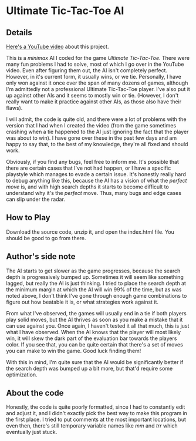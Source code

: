 # Ultimate Tic-Tac-Toe AI

## Details

[Here's a YouTube video](https://youtu.be/BfmivoVFins) about this project.

This is a _minimax_ AI I coded for the game _Ultimate Tic-Tac-Toe_. There were many fun problems I had to solve, most of which I go over in the YouTube video. Even after figuring them out, the AI isn't completely perfect. However, in it's current form, it usually wins, or we tie. Personally, I have only won against it once over the span of many dozens of games, although I'm admittedly not a professional Ultimate Tic-Tac-Toe player. I've also put it up against other AIs and it seems to mostly win or tie. (However, I don't really want to make it practice against other AIs, as those also have their flaws).

I will admit, the code is quite old, and there were a lot of problems with the version that I had when I created the video (from the game sometimes crashing when a tie happened to the AI just ignoring the fact that the player was about to win). I have gone over these in the past few days and am happy to say that, to the best of my knowledge, they're all fixed and should work. 

Obviously, if you find any bugs, feel free to inform me. It's possible that there are certain cases that I've not had happen, or I have a specific playstyle which manages to evade a certain issue. It's honestly really hard to debug anything like this, because the AI has a vision of what the _perfect move_ is, and with high search depths it starts to become difficult to understand why it's the _perfect_ move. Thus, many bugs and edge cases can slip under the radar.

## How to Play

Download the source code, unzip it, and open the index.html file. You should be good to go from there.

## Author's side note

The AI starts to get slower as the game progresses, because the search depth is progressively bumped up. Sometimes it will seem like something lagged, but really the AI is just thinking. I tried to place the search depth at the minimum margin at which the AI will win 99% of the time, but as was noted above, I don't think I've gone through enough game combinations to figure out how beatable it is, or what strategies work against it. 

From what I've observed, the games will usually end in a tie if both players play solid moves, but the AI thrives as soon as you make a mistake that it can use against you. Once again, I haven't tested it all that much, this is just what I have observed. When the AI knows that the player will most likely win, it will skew the dark part of the evaluation bar towards the players color. If you see that, you can be quite certain that there's a set of moves you can make to win the game. Good luck finding them!

With this in mind, I'm quite sure that the AI would be significantly better if the search depth was bumped up a bit more, but that'd require some optimization.

## About the code

Honestly, the code is quite poorly formatted, since I had to constantly edit and adjust it, and I didn't exactly pick the best way to make this program in the first place. I tried to put comments at the most important locations, but even then, there's still temporary variable names like _mm_ and _trr_ which eventually just stuck. 
